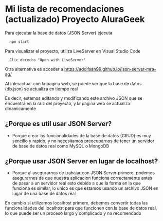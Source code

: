 # Mi lista de recomendaciones (actualizado) Proyecto AluraGeek

Para ejecutar la base de datos (JSON Server) ejecuta

```bash
  npm start
```

Para visualizar el proyecto, utiliza LiveServer en Visual Studio Code
```Visual Studio Code
  Clic derecho "Open with LiveServer"
```

Otra alternativa es acceder a https://adolfsan99.github.io/json-server-mra-ag/

Al interactuar con la pagina web, se puede ver que la base de datos (db.json) se actualiza en tiempo real

Es decir, estamos editando y modificando este archivo JSON que se encuentra en la raiz del proyecto, y la pagina web se actualiza dinamicamente

## ¿Porque es util usar JSON Server?

* Porque crear las funcionalidades de la base de datos (CRUD) es muy sencillo y rapido, y no necesitamos preocuparnos de tener un servidor de base de datos real como MySQL o MongoDB

## ¿Porque usar JSON Server en lugar de localhost?

* Porque al asegurarnos de trabajar con JSON Server primero, podemos asegurarnos de que nuestra aplicacion funciona correctamente antes de pasar a un servidor real esto debido a que la forma en la que funciona es similar, lo unico es que estamos usando un archivo JSON en lugar de una base de datos real

En cambio si utilizamos localhost primero, debemos convertir todas las funcionalidades del localhost para que funcionen con la base de datos real, lo que puede ser un proceso largo y complicado y no recomendado

